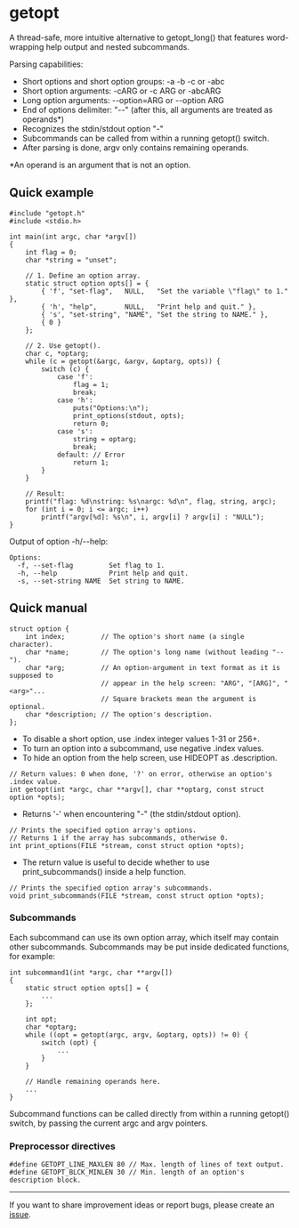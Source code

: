 # getopt

A thread-safe, more intuitive alternative to getopt_long() that features
word-wrapping help output and nested subcommands.

Parsing capabilities:
- Short options and short option groups: -a -b -c or -abc
- Short option arguments: -cARG or -c ARG or -abcARG
- Long option arguments: --option=ARG or --option ARG
- End of options delimiter: "--" (after this, all arguments are treated as operands\*)
- Recognizes the stdin/stdout option "-"
- Subcommands can be called from within a running getopt() switch.
- After parsing is done, argv only contains remaining operands.

\*An operand is an argument that is not an option.

## Quick example

```
#include "getopt.h"
#include <stdio.h>

int main(int argc, char *argv[])
{
    int flag = 0;
    char *string = "unset";

    // 1. Define an option array.
    static struct option opts[] = {
        { 'f', "set-flag",   NULL,   "Set the variable \"flag\" to 1."  },
        { 'h', "help",       NULL,   "Print help and quit." },
        { 's', "set-string", "NAME", "Set the string to NAME." },
        { 0 }
    };

    // 2. Use getopt().
    char c, *optarg;
    while (c = getopt(&argc, &argv, &optarg, opts)) {
        switch (c) {
            case 'f':
                flag = 1;
                break;
            case 'h':
                puts("Options:\n");
                print_options(stdout, opts);
                return 0;
            case 's':
                string = optarg;
                break;
            default: // Error
                return 1;
        }
    }

    // Result:
    printf("flag: %d\nstring: %s\nargc: %d\n", flag, string, argc);
    for (int i = 0; i <= argc; i++)
        printf("argv[%d]: %s\n", i, argv[i] ? argv[i] : "NULL");
}

```

Output of option -h/--help:
```
Options:
  -f, --set-flag         Set flag to 1.
  -h, --help             Print help and quit.
  -s, --set-string NAME  Set string to NAME.
```

## Quick manual

```
struct option {
    int index;         // The option's short name (a single character).
    char *name;        // The option's long name (without leading "--").
    char *arg;         // An option-argument in text format as it is supposed to
                       // appear in the help screen: "ARG", "[ARG]", "<arg>"...
                       // Square brackets mean the argument is optional.
    char *description; // The option's description.
};
```

- To disable a short option, use .index integer values 1-31 or 256+.
- To turn an option into a subcommand, use negative .index values.
- To hide an option from the help screen, use HIDEOPT as .description.

```
// Return values: 0 when done, '?' on error, otherwise an option's .index value.
int getopt(int *argc, char **argv[], char **optarg, const struct option *opts);
```

- Returns '-' when encountering "-" (the stdin/stdout option).

```
// Prints the specified option array's options.
// Returns 1 if the array has subcommands, otherwise 0.
int print_options(FILE *stream, const struct option *opts);
```

- The return value is useful to decide whether to use print_subcommands() inside a help function.

```
// Prints the specified option array's subcommands.
void print_subcommands(FILE *stream, const struct option *opts);
```

### Subcommands

Each subcommand can use its own option array, which itself may contain other subcommands. Subcommands may be put inside dedicated functions, for example:

```
int subcommand1(int *argc, char **argv[])
{
    static struct option opts[] = {
        ...
    };

    int opt;
    char *optarg;
    while ((opt = getopt(argc, argv, &optarg, opts)) != 0) {
        switch (opt) {
            ...
        }
    }

    // Handle remaining operands here.
    ...
}
```

Subcommand functions can be called directly from within a running getopt() switch, by passing the current argc and argv pointers.

### Preprocessor directives

```
#define GETOPT_LINE_MAXLEN 80 // Max. length of lines of text output.
#define GETOPT_BLCK_MINLEN 30 // Min. length of an option's description block.
```

---

If you want to share improvement ideas or report bugs, please create an [issue](https://github.com/hippie68/getopt/issues).
